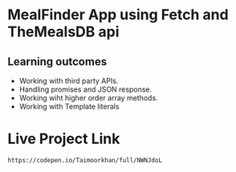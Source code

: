# MealFinder App using Fetch and TheMealsDB api

## Learning outcomes 
- Working with third party APIs.
- Handling promises and JSON response.
- Working wiht higher order array methods.
- Working with Template literals

# Live Project Link 
    https://codepen.io/Taimoorkhan/full/NWNJdoL